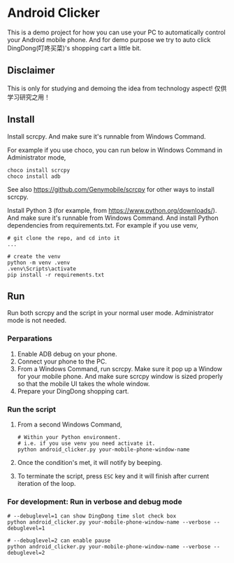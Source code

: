 # Android Clicker

This is a demo project for how you can use your PC to automatically control
your Android mobile phone. And for demo purpose we try to auto click
DingDong(叮咚买菜)'s shopping cart a little bit.

## Disclaimer
This is only for studying and demoing the idea from technology aspect! 仅供学习研究之用！

## Install

Install scrcpy. And make sure it's runnable from Windows Command.

For example if you use choco, you can run below in Windows Command in Administrator mode,

```
choco install scrcpy
choco install adb
```

See also https://github.com/Genymobile/scrcpy for other ways to install scrcpy.

Install Python 3 (for example, from https://www.python.org/downloads/).
And make sure it's runnable from Windows Command.
And install Python dependencies from requirements.txt.
For example if you use venv,

```
# git clone the repo, and cd into it 
...

# create the venv
python -m venv .venv
.venv\Scripts\activate
pip install -r requirements.txt
```

## Run

Run both scrcpy and the script in your normal user mode. Administrator mode is not needed.

### Perparations

1. Enable ADB debug on your phone.
1. Connect your phone to the PC. 
1. From a Windows Command, run scrcpy.
Make sure it pop up a Window for your mobile phone. 
And make sure scrcpy window is sized properly so that the mobile UI takes the whole window.
1. Prepare your DingDong shopping cart.

### Run the script

1. From a second Windows Command,

    ```
    # Within your Python environment.
    # i.e. if you use venv you need activate it.
    python android_clicker.py your-mobile-phone-window-name
    ```
1. Once the condition's met, it will notify by beeping.
1. To terminate the script, press `ESC` key and it will finish after current iteration of the loop.

### For development: Run in verbose and debug mode

```
# --debuglevel=1 can show DingDong time slot check box
python android_clicker.py your-mobile-phone-window-name --verbose --debuglevel=1

# --debuglevel=2 can enable pause
python android_clicker.py your-mobile-phone-window-name --verbose --debuglevel=2
```